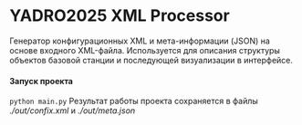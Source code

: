 # YADRO2025 XML Processor

Генератор конфигурационных XML и мета-информации (JSON) на основе входного XML-файла. Используется для описания структуры объектов базовой станции и последующей визуализации в интерфейсе.
#### Запуск проекта
`python main.py`
Результат работы проекта сохраняется в файлы _./out/confix.xml_ и _./out/meta.json_
